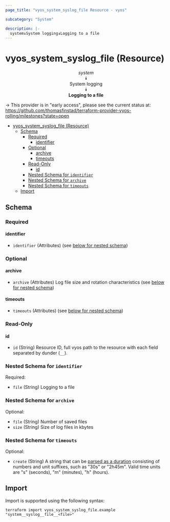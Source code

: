 ```yaml
---
page_title: "vyos_system_syslog_file Resource - vyos"

subcategory: "System"

description: |-
  system⯯System logging⯯Logging to a file
---
```


# vyos_system_syslog_file (Resource)
<center>


*system*  
⯯  
System logging  
⯯  
**Logging to a file**


</center>

-> This provider is in "early access", please see the current status at: https://github.com/thomasfinstad/terraform-provider-vyos-rolling/milestones?state=open

<!--TOC-->

- [vyos_system_syslog_file (Resource)](#vyos_system_syslog_file-resource)
  - [Schema](#schema)
    - [Required](#required)
      - [identifier](#identifier)
    - [Optional](#optional)
      - [archive](#archive)
      - [timeouts](#timeouts)
    - [Read-Only](#read-only)
      - [id](#id)
    - [Nested Schema for `identifier`](#nested-schema-for-identifier)
    - [Nested Schema for `archive`](#nested-schema-for-archive)
    - [Nested Schema for `timeouts`](#nested-schema-for-timeouts)
  - [Import](#import)

<!--TOC-->

<!-- schema generated by tfplugindocs -->
## Schema

### Required

#### identifier
- `identifier` (Attributes) (see [below for nested schema](#nestedatt--identifier))

### Optional

#### archive
- `archive` (Attributes) Log file size and rotation characteristics (see [below for nested schema](#nestedatt--archive))
#### timeouts
- `timeouts` (Attributes) (see [below for nested schema](#nestedatt--timeouts))

### Read-Only

#### id
- `id` (String) Resource ID, full vyos path to the resource with each field separated by dunder (`__`).

<a id="nestedatt--identifier"></a>
### Nested Schema for `identifier`

Required:

- `file` (String) Logging to a file


<a id="nestedatt--archive"></a>
### Nested Schema for `archive`

Optional:

- `file` (String) Number of saved files
- `size` (String) Size of log files in kbytes


<a id="nestedatt--timeouts"></a>
### Nested Schema for `timeouts`

Optional:

- `create` (String) A string that can be [parsed as a duration](https://pkg.go.dev/time#ParseDuration) consisting of numbers and unit suffixes, such as &#34;30s&#34; or &#34;2h45m&#34;. Valid time units are &#34;s&#34; (seconds), &#34;m&#34; (minutes), &#34;h&#34; (hours).

## Import

Import is supported using the following syntax:

```shell
terraform import vyos_system_syslog_file.example "system__syslog__file__<file>"
```
